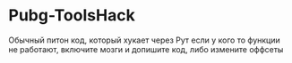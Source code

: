 # Pubg-ToolsHack
Обычный питон код, который хукает через Рут если у кого то функции не работают, включите мозги и допишите код, либо измените оффсеты 
